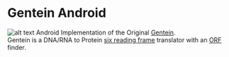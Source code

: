 # Gentein Android
![alt text](https://github.com/amotie/Gentien/blob/master/logo.png "Gentein")
Android Implementation of the Original [Gentein](https://github.com/elrakabawi/gentein-core).<br>
Gentein is a DNA/RNA to Protein [six reading frame](https://en.wikipedia.org/wiki/Reading_frame) translator with an [ORF](https://en.wikipedia.org/wiki/Open_reading_frame) finder.